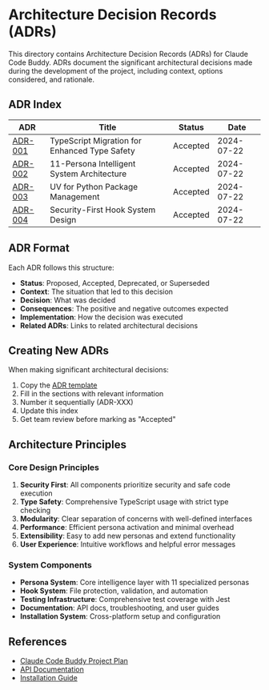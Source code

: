 # Architecture Decision Records (ADRs)

This directory contains Architecture Decision Records (ADRs) for Claude Code Buddy. ADRs document the significant architectural decisions made during the development of the project, including context, options considered, and rationale.

## ADR Index

| ADR | Title | Status | Date |
|-----|-------|--------|------|
| [ADR-001](./ADR-001-typescript-migration.md) | TypeScript Migration for Enhanced Type Safety | Accepted | 2024-07-22 |
| [ADR-002](./ADR-002-persona-system-architecture.md) | 11-Persona Intelligent System Architecture | Accepted | 2024-07-22 |
| [ADR-003](./ADR-003-uv-python-package-management.md) | UV for Python Package Management | Accepted | 2024-07-22 |
| [ADR-004](./ADR-004-hook-system-security.md) | Security-First Hook System Design | Accepted | 2024-07-22 |

## ADR Format

Each ADR follows this structure:

- **Status**: Proposed, Accepted, Deprecated, or Superseded
- **Context**: The situation that led to this decision
- **Decision**: What was decided
- **Consequences**: The positive and negative outcomes expected
- **Implementation**: How the decision was executed
- **Related ADRs**: Links to related architectural decisions

## Creating New ADRs

When making significant architectural decisions:

1. Copy the [ADR template](./ADR-template.md)
2. Fill in the sections with relevant information
3. Number it sequentially (ADR-XXX)
4. Update this index
5. Get team review before marking as "Accepted"

## Architecture Principles

### Core Design Principles

1. **Security First**: All components prioritize security and safe code execution
2. **Type Safety**: Comprehensive TypeScript usage with strict type checking
3. **Modularity**: Clear separation of concerns with well-defined interfaces
4. **Performance**: Efficient persona activation and minimal overhead
5. **Extensibility**: Easy to add new personas and extend functionality
6. **User Experience**: Intuitive workflows and helpful error messages

### System Components

- **Persona System**: Core intelligence layer with 11 specialized personas
- **Hook System**: File protection, validation, and automation
- **Testing Infrastructure**: Comprehensive test coverage with Jest
- **Documentation**: API docs, troubleshooting, and user guides
- **Installation System**: Cross-platform setup and configuration

## References

- [Claude Code Buddy Project Plan](../../PLAN.md)
- [API Documentation](../api/README.md)
- [Installation Guide](../installation.md)